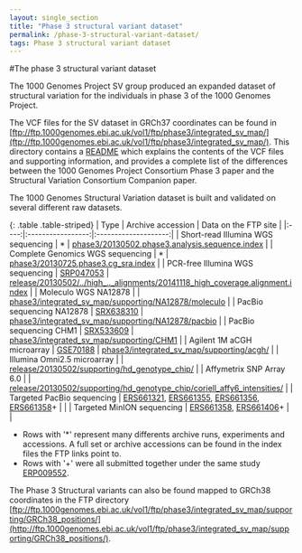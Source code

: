 ```yaml
---
layout: single_section
title: "Phase 3 structural variant dataset"
permalink: /phase-3-structural-variant-dataset/
tags: Phase 3 structural variant dataset
---
```

#The phase 3 structural variant dataset

The 1000 Genomes Project SV group produced an expanded dataset of structural variation for the individuals in phase 3 of the 1000 Genomes Project.

The VCF files for the SV dataset in GRCh37 coordinates can be found in [ftp://ftp.1000genomes.ebi.ac.uk/vol1/ftp/phase3/integrated_sv_map/](ftp://ftp.1000genomes.ebi.ac.uk/vol1/ftp/phase3/integrated_sv_map/). This directory contains a [README](http://ftp.1000genomes.ebi.ac.uk/vol1/ftp/phase3/integrated_sv_map/README_phase3_sv_callset_20150224) which explains the contents of the VCF files and supporting information, and provides a complete list of the differences between the 1000 Genomes Project Consortium Phase 3 paper and the Structural Variation Consortium Companion paper.

The 1000 Genomes Structural Variation dataset is built and validated on several different raw datasets.

{: .table .table-striped}
| Type | Archive accession | Data on the FTP site |
|:----:|:-----------------:|:--------------------:|
| Short-read Illumina WGS sequencing | * | [phase3/20130502.phase3.analysis.sequence.index](http://ftp.1000genomes.ebi.ac.uk/vol1/ftp/phase3/20130502.phase3.analysis.sequence.index) |
| Complete Genomics WGS sequencing | * | [phase3/20130725.phase3.cg_sra.index](http://ftp.1000genomes.ebi.ac.uk/vol1/ftp/phase3/20130725.phase3.cg_sra.index) |
| PCR-free Illumina WGS sequencing | [SRP047053](http://www.ebi.ac.uk/ena/data/view/SRP047053) | [release/20130502/../high_.._alignments/20141118_high_coverage.alignment.index](http://ftp.1000genomes.ebi.ac.uk/vol1/ftp/release/20130502/supporting/high_coverage_alignments/20141118_high_coverage.alignment.index) |
| Moleculo WGS NA12878 | | [phase3/integrated_sv_map/supporting/NA12878/moleculo](http://ftp.1000genomes.ebi.ac.uk/vol1/ftp/phase3/integrated_sv_map/supporting/NA12878/moleculo/) |
| PacBio sequencing NA12878 | [SRX638310](http://www.ncbi.nlm.nih.gov/sra/SRX638310/) | [phase3/integrated_sv_map/supporting/NA12878/pacbio](http://ftp.1000genomes.ebi.ac.uk/vol1/ftp/phase3/integrated_sv_map/supporting/NA12878/pacbio/) |
| PacBio sequencing CHM1 | [SRX533609](http://www.ncbi.nlm.nih.gov/sra/SRX533609) | [phase3/integrated_sv_map/supporting/CHM1](http://ftp.1000genomes.ebi.ac.uk/vol1/ftp/phase3/integrated_sv_map/supporting/CHM1/pacbio/) |
| Agilent 1M aCGH microarray | [GSE70188](http://www.ncbi.nlm.nih.gov/bioproject/?term=GSE70188) | [phase3/integrated_sv_map/supporting/acgh/](http://ftp.1000genomes.ebi.ac.uk/vol1/ftp/phase3/integrated_sv_map/supporting/acgh/) |
| Illumina Omni2.5 microarray | | [release/20130502/supporting/hd_genotype_chip/](http://ftp.1000genomes.ebi.ac.uk/vol1/ftp/release/20130502/supporting/hd_genotype_chip/) |
| Affymetrix SNP Array 6.0 | | [release/20130502/supporting/hd_genotype_chip/coriell_affy6_intensities/](http://ftp.1000genomes.ebi.ac.uk/vol1/ftp/release/20130502/supporting/hd_genotype_chip/coriell_affy6_intensities/) |
| Targeted PacBio sequencing | [ERS661321](http://www.ebi.ac.uk/ena/data/view/ERS661321), [ERS661355](http://www.ebi.ac.uk/ena/data/view/ERS661355), [ERS661356](http://www.ebi.ac.uk/ena/data/view/ERS661356), [ERS661358](http://www.ebi.ac.uk/ena/data/view/ERS661358)+ | |
| Targeted MinION sequencing | [ERS661358](http://www.ebi.ac.uk/ena/data/view/ERS661358), [ERS661406](http://www.ebi.ac.uk/ena/data/view/ERS661406)+ | |

* Rows with '*' represent many differents archive runs, experiments and accessions. A full set or archive accessions can be found in the index files the FTP links point to.
* Rows with '+' were all submitted together under the same study [ERP009552](http://www.ebi.ac.uk/ena/data/view/ERP009552).

The Phase 3 Structural variants can also be found mapped to GRCh38 coordinates in the FTP directory [ftp://ftp.1000genomes.ebi.ac.uk/vol1/ftp/phase3/integrated_sv_map/supporting/GRCh38_positions/](http://ftp.1000genomes.ebi.ac.uk/vol1/ftp/phase3/integrated_sv_map/supporting/GRCh38_positions/).
